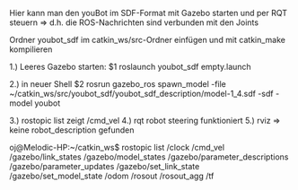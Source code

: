 Hier kann man den youBot im SDF-Format mit Gazebo starten und per RQT steuern 
=> d.h. die ROS-Nachrichten sind verbunden mit den Joints

Ordner youbot_sdf im catkin_ws/src-Ordner einfügen und mit catkin_make kompilieren

1.) Leeres Gazebo starten:
$1 roslaunch youbot_sdf empty.launch

2.) in neuer Shell 
$2 rosrun gazebo_ros spawn_model -file ~/catkin_ws/src/youbot_sdf/youbot_sdf_description/model-1_4.sdf -sdf -model youbot

3.) rostopic list zeigt /cmd_vel
4.) rqt robot steering funktioniert
5.) rviz => keine robot_description gefunden

oj@Melodic-HP:~/catkin_ws$ rostopic list
/clock
/cmd_vel
/gazebo/link_states
/gazebo/model_states
/gazebo/parameter_descriptions
/gazebo/parameter_updates
/gazebo/set_link_state
/gazebo/set_model_state
/odom
/rosout
/rosout_agg
/tf



